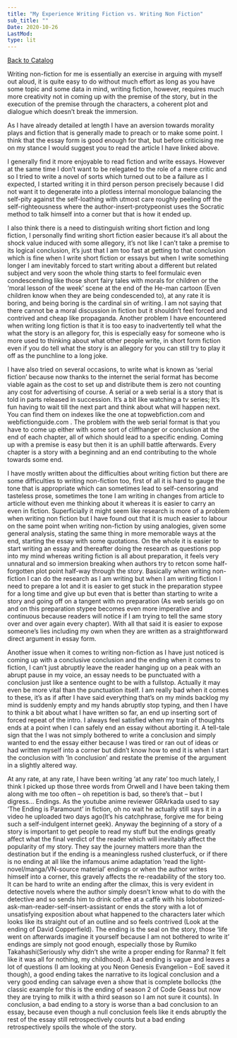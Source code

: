 ```yaml
---
title: "My Experience Writing Fiction vs. Writing Non Fiction"
sub_title: ""
Date: 2020-10-26
LastMod:
type: lit
---
```


[Back to Catalog](https://otaking.xyz/index.html)

Writing non-fiction for me is essentially an exercise in arguing with myself out aloud, it is quite easy to do without much effort as long as you have some topic and some data in mind, writing fiction, however, requires much more creativity not in coming up with the premise of the story, but in the execution of the premise through the characters, a coherent plot and dialogue which doesn’t break the immersion.

As I have already detailed at length I have an aversion towards morality plays and fiction that is generally made to preach or to make some point. I think that the essay form is good enough for that, but before criticising me on my stance I would suggest you to read the article I have linked above.

I generally find it more enjoyable to read fiction and write essays. However at the same time I don’t want to be relegated to the role of a mere critic and so I tried to write a novel of sorts which turned out to be a failure as I expected, I started writing it in third person person precisely because I did not want it to degenerate into a plotless internal monologue balancing the self-pity against the self-loathing with utmost care roughly peeling off the self-righteousness where the author-insert-protypeonist uses the Socratic method to talk himself into a corner but that is how it ended up.

I also think there is a need to distinguish writing short fiction and long fiction, I personally find writing short fiction easier because it’s all about the shock value induced with some allegory, it’s not like I can’t take a premise to its logical conclusion, it’s just that I am too fast at getting to that conclusion which is fine when I write short fiction or essays but when I write something longer I am inevitably forced to start writing about a different but related subject and very soon the whole thing starts to feel formulaic even condescending like those short fairy tales with morals for children or the ‘moral lesson of the week’ scene at the end of the He-man cartoon (Even children know when they are being condescended to), at any rate it is boring, and being boring is the cardinal sin of writing. I am not saying that there cannot be a moral discussion in fiction but it shouldn’t feel forced and contrived and cheap like propaganda. Another problem I have encountered when writing long fiction is that it is too easy to inadvertently tell what the what the story is an allegory for, this is especially easy for someone who is more used to thinking about what other people write, in short form fiction even if you do tell what the story is an allegory for you can still try to play it off as the punchline to a long joke.

I have also tried on several occasions, to write what is known as ‘serial fiction’ because now thanks to the internet the serial format has become viable again as the cost to set up and distribute them is zero not counting any cost for advertising of course. A serial or a web serial is a story that is told in parts released in succession. It’s a bit like watching a tv series; It’s fun having to wait till the next part and think about what will happen next. You can find them on indexes like the one at topwebfiction.com and webfictionguide.com . The problem with the web serial format is that you have to come up either with some sort of cliffhanger or conclusion at the end of each chapter, all of which should lead to a specific ending. Coming up with a premise is easy but then it is an uphill battle afterwards. Every chapter is a story with a beginning and an end contributing to the whole towards some end.

I have mostly written about the difficulties about writing fiction but there are some difficulties to writing non-fiction too, first of all it is hard to gauge the tone that is appropriate which can sometimes lead to self-censoring and tasteless prose, sometimes the tone I am writing in changes from article to article without even me thinking about it whereas it is easier to carry an even in fiction. Superficially it might seem like research is more of a problem when writing non fiction but I have found out that it is much easier to labour on the same point when writing non-fiction by using analogies, given some general analysis, stating the same thing in more memorable ways at the end, starting the essay with some quotations. On the whole it is easier to start writing an essay and thereafter doing the research as questions pop into my mind whereas writing fiction is all about preparation, it feels very unnatural and so immersion breaking when authors try to retcon some half-forgotten plot point half-way through the story. Basically when writing non-fiction I can do the research as I am writing but when I am writing fiction I need to prepare a lot and it is easier to get stuck in the preparation stypee for a long time and give up but even that is better than starting to write a story and going off on a tangent with no preparation (As web serials go on and on this preparation stypee becomes even more imperative and continuous because readers will notice if I am trying to tell the same story over and over again every chapter). With all that said it is easier to expose someone’s lies including my own when they are written as a straightforward direct argument in essay form.

Another issue when it comes to writing non-fiction as I have just noticed is coming up with a conclusive conclusion and the ending when it comes to fiction, I can’t just abruptly leave the reader hanging up on a peak with an abrupt pause in my voice, an essay needs to be punctuated with a conclusion just like a sentence ought to be with a fullstop. Actually it may even be more vital than the punctuation itself. I am really bad when it comes to these, it’s as if after I have said everything that’s on my minds backlog my mind is suddenly empty and my hands abruptly stop typing, and then I have to think a bit about what I have written so far, an end up inserting sort of forced repeat of the intro. I always feel satisfied when my train of thoughts ends at a point when I can safely end an essay without aborting it. A tell-tale sign that the I was not simply bothered to write a conclusion and simply wanted to end the essay either because I was tired or ran out of ideas or had written myself into a corner but didn’t know how to end it is when I start the conclusion with ‘In conclusion’ and restate the premise of the argument in a slightly altered way.

At any rate, at any rate, I have been writing ‘at any rate’ too much lately, I think I picked up those three words from Orwell and I have been taking them along with me too often – oh repetition is bad, so there’s that – but I digress… Endings. As the youtube anime reviewer GRArkada used to say ‘The Ending is Paramount’ in fiction, oh no wait he actually still says it in a video he uploaded two days ago(It’s his catchphrase, forgive me for being such a self-indulgent internet geek). Anyway the beginning of a story of a story is important to get people to read my stuff but the endings greatly affect what the final verdict of the reader which will inevitably affect the popularity of my story. They say the journey matters more than the destination but if the ending is a meaningless rushed clusterfuck, or if there is no ending at all like the infamous anime adaptation ‘read the light-novel/manga/VN-source material’ endings or when the author writes himself into a corner, this gravely affects the re-readability of the story too. It can be hard to write an ending after the climax, this is very evident in detective novels where the author simply doesn’t know what to do with the detective and so sends him to drink coffee at a caffè with his lobotomized-ask-man-reader-self-insert-assistant or ends the story with a lot of unsatisfying exposition about what happened to the characters later which looks like its straight out of an outline and so feels contrived (Look at the ending of David Copperfield). The ending is the seal on the story, those ‘life went on afterwards imagine it yourself because I am not bothered to write it’ endings are simply not good enough, especially those by Rumiko Takahashi(Seriously why didn’t she write a proper ending for Ranma? It felt like it was all for nothing, my childhood). A bad ending is vague and leaves a lot of questions (I am looking at you Neon Genesis Evangelion – EoE saved it though), a good ending takes the narrative to its logical conclusion and a very good ending can salvage even a show that is complete bollocks (the classic example for this is the ending of season 2 of Code Geass but now they are trying to milk it with a third season so I am not sure it counts). In conclusion, a bad ending to a story is worse than a bad conclusion to an essay, because even though a null conclusion feels like it ends abruptly the rest of the essay still retrospectively counts but a bad ending retrospectively spoils the whole of the story.
